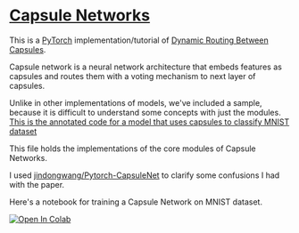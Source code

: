 # [Capsule Networks](https://nn.labml.ai/capsule_networks/index.html)

This is a [PyTorch](https://pytorch.org) implementation/tutorial of
[Dynamic Routing Between Capsules](https://papers.labml.ai/paper/1710.09829).

Capsule network is a neural network architecture that embeds features
as capsules and routes them with a voting mechanism to next layer of capsules.

Unlike in other implementations of models, we've included a sample, because
it is difficult to understand some concepts with just the modules.
[This is the annotated code for a model that uses capsules to classify MNIST dataset](mnist.html)

This file holds the implementations of the core modules of Capsule Networks.

I used [jindongwang/Pytorch-CapsuleNet](https://github.com/jindongwang/Pytorch-CapsuleNet) to clarify some
confusions I had with the paper.

Here's a notebook for training a Capsule Network on MNIST dataset.

[![Open In Colab](https://colab.research.google.com/assets/colab-badge.svg)](https://colab.research.google.com/github/labmlai/annotated_deep_learning_paper_implementations/blob/master/labml_nn/capsule_networks/mnist.ipynb)
